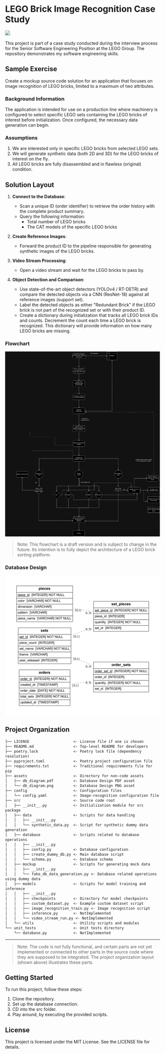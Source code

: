 # LEGO Brick Image Recognition Case Study

<a target="_blank" href="https://cookiecutter-data-science.drivendata.org/">
    <img src="https://img.shields.io/badge/CCDS-Project%20template-328F97?logo=cookiecutter" />
</a>

This project is part of a case study conducted during the interview process for the Senior Software Engineering Position at the LEGO Group. The repository demonstrates my software engineering skills.

## Sample Exercise

Create a mockup source code solution for an application that focuses on image recognition of LEGO bricks, limited to a maximum of two attributes.

### Background Information

The application is intended for use on a production line where machinery is configured to select specific LEGO sets containing the LEGO bricks of interest before initialization. Once configured, the necessary data generation can begin.

### Assumptions

1. We are interested only in specific LEGO bricks from selected LEGO sets.
2. We will generate synthetic data (both 2D and 3D) for the LEGO bricks of interest on the fly.
3. All LEGO bricks are fully disassembled and in flawless (original) condition.

## Solution Layout

1. **Connect to the Database**:
   - Scan a unique ID (order identifier) to retrieve the order history with the complete product summary.
   - Query the following information:
     - Total number of LEGO bricks
     - The CAT models of the specific LEGO bricks

2. **Create Reference Images**:
   - Forward the product ID to the pipeline responsible for generating synthetic images of the LEGO bricks.

3. **Video Stream Processing**:
   - Open a video stream and wait for the LEGO bricks to pass by.

4. **Object Detection and Comparison**:
   - Use state-of-the-art object detectors (YOLOv4 / RT-DETR) and compare the detected objects via a CNN (ResNet-18) against all reference images (support set).
   - Label the detected objects as either "Redundant Brick" if the LEGO brick is not part of the recognized set or with their product ID.
   - Create a dictionary during initialization that tracks all LEGO brick IDs and counts. Decrement the count each time a LEGO brick is recognized. This dictionary will provide information on how many LEGO bricks are missing.


### Flowchart

![LEGO Flowchart](/assets/Lego_Platform_Concept_Flowchart.png)

> Note: This flowchart is a draft version and is subject to change in the future. Its intention is to fully depict the architecture of a LEGO brick sorting platform.

### Database Design

![Database Design](/assets/db_diagram.png)


## Project Organization

```
├── LICENSE                    <- License file if one is chosen
├── README.md                  <- Top-level README for developers
├── poetry.lock                <- Poetry lock file (dependency resolution)
├── pyproject.toml             <- Poetry project configuration file
├── requirements.txt           <- Traditional requirements file for pip
├── assets                     <- Directory for non-code assets
│   ├── db_diagram.pdf         <- Database Design PDF asset
│   └── db_diagram.png         <- Database Design PNG asset
├── config                     <- Configuration files
│   └── config.yaml            <- Image-recognition configuration file
├── src                        <- Source code root
│   ├── __init__.py            <- Initialization module for src package
│   ├── data                   <- Scripts for data handling
│   │   ├── __init__.py
│   │   └── synthetic_data.py  <- Script for synthetic dummy data generation
│   ├── database               <- Scripts related to database operations
│   │   ├── __init__.py
│   │   ├── config.py          <- Database configuration
│   │   ├── create_dummy_db.py <- Main database script
│   │   └── schema.py          <- Database schema
│   ├── mockup                 <- Scripts for generating mock data
│   │   ├── __init__.py
│   │   └── fake_db_data_generation.py <- Database related operations using dummy data
│   ├── models                 <- Scripts for model training and inference
│   │   ├── __init__.py
│   │   ├── checkpoints        <- Directory for model checkpoints
│   │   ├── custom_dataset.py  <- Example custom dataset script
│   │   ├── image_recognition_train.py <- Image recognition script
│   │   ├── inference.py       <- NotImplemented
│   │   └── video_stream_run.py <- NotImplemented
│   └── utils                  <- Utility scripts and modules
└── unit_tests                 <- Unit tests directory
    └── database.py            <- NotImplemented

```

--------

> Note: The code is not fully functional, and certain parts are not yet implemented
> or connected to other parts in the source code where they are supposed to be integrated.
> The project organization layout (shown above) illustrates these parts.

## Getting Started

To run this project, follow these steps:

1. Clone the repository.
2. Set up the database connection.
3. CD into the src folder.
4. Play around, by executing the provided scripts.


## License

This project is licensed under the MIT License. See the LICENSE file for details.
